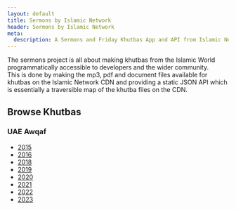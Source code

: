 ```yaml
---
layout: default
title: Sermons by Islamic Network
header: Sermons by Islamic Network
meta:
  description: A Sermons and Friday Khutbas App and API from Islamic Network
---
```


<div class="px-4 py-2 sm:px-0">
    The sermons project is all about making khutbas from the Islamic World programmatically accessible to developers and the wider community.
</div>
<div class="px-4 sm:px-0">
    This is done by making the mp3, pdf and document files available for khutbas on the Islamic Network CDN and providing a static JSON API
which is essentially a traversible map of the khutba files on the CDN.
</div>
<h2 class="text-lg font-bold">Browse Khutbas</h2>
<h3 class="text-lg font-bold">UAE Awqaf</h3>
<ul>
<li>
    <a href="/uae-awqaf/2015">2015</a>
</li>
<li>
    <a href="/uae-awqaf/2016">2016</a>
</li>
<li>
    <a href="/uae-awqaf/2018">2018</a>
</li>
<li>
    <a href="/uae-awqaf/2019">2019</a>
</li>
<li>
    <a href="/uae-awqaf/2020">2020</a>
</li>
<li>
    <a href="/uae-awqaf/2021">2021</a>
</li>
<li>
    <a href="/uae-awqaf/2022">2022</a>
</li>
<li>
    <a href="/uae-awqaf/2023">2023</a>
</li>

</ul>
<!-- /End replace -->
